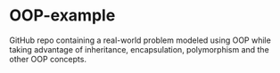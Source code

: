 # OOP-example
 GitHub repo containing a real-world problem modeled using OOP while taking advantage of inheritance, encapsulation, polymorphism and the other OOP concepts.
